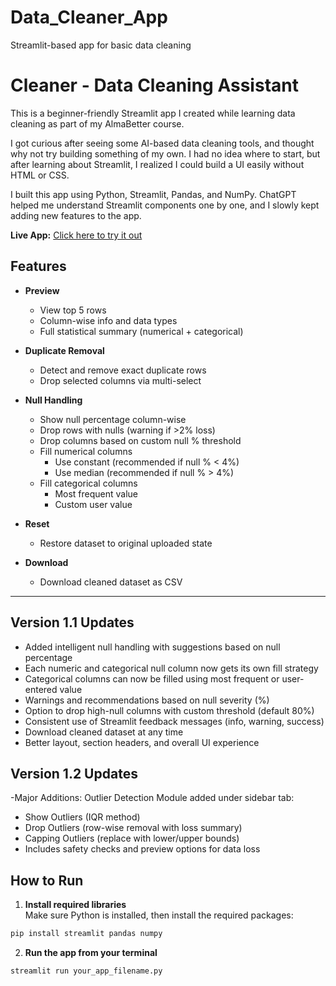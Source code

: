 # Data_Cleaner_App
Streamlit-based app for basic data cleaning

# Cleaner - Data Cleaning Assistant

This is a beginner-friendly Streamlit app I created while learning data cleaning as part of my AlmaBetter course.

I got curious after seeing some AI-based data cleaning tools, and thought why not try building something of my own. I had no idea where to start, but after learning about Streamlit, I realized I could build a UI easily without HTML or CSS.

I built this app using Python, Streamlit, Pandas, and NumPy. ChatGPT helped me understand Streamlit components one by one, and I slowly kept adding new features to the app.


 **Live App:** [Click here to try it out](https://datacleanerapp-5yhhyr4tjrpffpuycj384b.streamlit.app/)


## Features

- **Preview**
  - View top 5 rows
  - Column-wise info and data types
  - Full statistical summary (numerical + categorical)

- **Duplicate Removal**
  - Detect and remove exact duplicate rows
  - Drop selected columns via multi-select

- **Null Handling**
  - Show null percentage column-wise
  - Drop rows with nulls (warning if >2% loss)
  - Drop columns based on custom null % threshold
  - Fill numerical columns
    - Use constant (recommended if null % < 4%)
    - Use median (recommended if null % > 4%)
  - Fill categorical columns
    - Most frequent value
    - Custom user value

- **Reset**
  - Restore dataset to original uploaded state

- **Download**
  - Download cleaned dataset as CSV

---

##  Version 1.1 Updates

- Added intelligent null handling with suggestions based on null percentage
- Each numeric and categorical null column now gets its own fill strategy
- Categorical columns can now be filled using most frequent or user-entered value
- Warnings and recommendations based on null severity (%)
- Option to drop high-null columns with custom threshold (default 80%)
- Consistent use of Streamlit feedback messages (info, warning, success)
- Download cleaned dataset at any time
- Better layout, section headers, and overall UI experience


##  Version 1.2 Updates
-Major Additions:
 Outlier Detection Module added under sidebar tab:
 - Show Outliers (IQR method)
 - Drop Outliers (row-wise removal with loss summary)
 - Capping Outliers (replace with lower/upper bounds)
 - Includes safety checks and preview options for data loss




## How to Run

1. **Install required libraries**  
Make sure Python is installed, then install the required packages:

```bash
pip install streamlit pandas numpy
```

2. **Run the app from your terminal**

```bash
streamlit run your_app_filename.py
```

